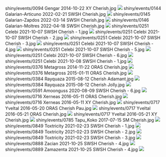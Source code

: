 shiny/events/0094 Gengar 2014-10-22 XY Cherish.jpg
![](shiny/events/0094%20Gengar%202014-10-22%20XY%20Cherish.jpg)
shiny/events/0144 Galarian-Articuno 2022-02-21 SWSH Cherish.jpg
![](shiny/events/0144%20Galarian-Articuno%202022-02-21%20SWSH%20Cherish.jpg)
shiny/events/0145 Galarian-Zapdos 2022-03-14 SWSH Cherish.jpg
![](shiny/events/0145%20Galarian-Zapdos%202022-03-14%20SWSH%20Cherish.jpg)
shiny/events/0146 Galarian-Moltres 2022-04-18 SWSH Cherish.jpg
![](shiny/events/0146%20Galarian-Moltres%202022-04-18%20SWSH%20Cherish.jpg)
shiny/events/0251 Celebi 2021-10-07 SWSH Cherish - 1.jpg
![](shiny/events/0251%20Celebi%202021-10-07%20SWSH%20Cherish%20-%201.jpg)
shiny/events/0251 Celebi 2021-10-07 SWSH Cherish - 2.jpg
![](shiny/events/0251%20Celebi%202021-10-07%20SWSH%20Cherish%20-%202.jpg)
shiny/events/0251 Celebi 2021-10-07 SWSH Cherish - 3.jpg
![](shiny/events/0251%20Celebi%202021-10-07%20SWSH%20Cherish%20-%203.jpg)
shiny/events/0251 Celebi 2021-10-07 SWSH Cherish - 4.jpg
![](shiny/events/0251%20Celebi%202021-10-07%20SWSH%20Cherish%20-%204.jpg)
shiny/events/0251 Celebi 2021-10-07 SWSH Cherish - 5.jpg
![](shiny/events/0251%20Celebi%202021-10-07%20SWSH%20Cherish%20-%205.jpg)
shiny/events/0251 Celebi 2021-10-07 SWSH Cherish - 6.jpg
![](shiny/events/0251%20Celebi%202021-10-07%20SWSH%20Cherish%20-%206.jpg)
shiny/events/0251 Celebi 2021-10-08 SWSH Cherish - 1.jpg
![](shiny/events/0251%20Celebi%202021-10-08%20SWSH%20Cherish%20-%201.jpg)
shiny/events/0376 Metagross 2014-11-22 ORAS Cherish.jpg
![](shiny/events/0376%20Metagross%202014-11-22%20ORAS%20Cherish.jpg)
shiny/events/0376 Metagross 2015-01-11 ORAS Cherish.jpg
![](shiny/events/0376%20Metagross%202015-01-11%20ORAS%20Cherish.jpg)
shiny/events/0384 Rayquaza 2015-08-12 Cherish Adamant.jpg
![](shiny/events/0384%20Rayquaza%202015-08-12%20Cherish%20Adamant.jpg)
shiny/events/0384 Rayquaza 2015-08-12 Cherish Jolly.jpg
![](shiny/events/0384%20Rayquaza%202015-08-12%20Cherish%20Jolly.jpg)
shiny/events/0591 Amoonguss 2020-08-09 SWSH Cherish - 6.jpg
![](shiny/events/0591%20Amoonguss%202020-08-09%20SWSH%20Cherish%20-%206.jpg)
shiny/events/0716 Xerneas 2016-05-11 ORAS Cherish.jpg
![](shiny/events/0716%20Xerneas%202016-05-11%20ORAS%20Cherish.jpg)
shiny/events/0716 Xerneas 2016-05-11 XY Cherish.jpg
![](shiny/events/0716%20Xerneas%202016-05-11%20XY%20Cherish.jpg)
shiny/events/0717 Yveltal 2016-05-20 ORAS Cherish Pau.jpg
![](shiny/events/0717%20Yveltal%202016-05-20%20ORAS%20Cherish%20Pau.jpg)
shiny/events/0717 Yveltal 2016-05-21 ORAS Cherish.jpg
![](shiny/events/0717%20Yveltal%202016-05-21%20ORAS%20Cherish.jpg)
shiny/events/0717 Yveltal 2016-05-21 XY Cherish.jpg
![](shiny/events/0717%20Yveltal%202016-05-21%20XY%20Cherish.jpg)
shiny/events/0785 Tapu_Koko 2017-07-15 SM Cherish.jpg
![](shiny/events/0785%20Tapu_Koko%202017-07-15%20SM%20Cherish.jpg)
shiny/events/0849 Toxtricity 2021-02-23 SWSH Cherish - 1.jpg
![](shiny/events/0849%20Toxtricity%202021-02-23%20SWSH%20Cherish%20-%201.jpg)
shiny/events/0849 Toxtricity 2021-02-23 SWSH Cherish - 2.jpg
![](shiny/events/0849%20Toxtricity%202021-02-23%20SWSH%20Cherish%20-%202.jpg)
shiny/events/0849 Toxtricity 2021-02-23 SWSH Cherish - 3.jpg
![](shiny/events/0849%20Toxtricity%202021-02-23%20SWSH%20Cherish%20-%203.jpg)
shiny/events/0888 Zacian 2021-10-25 SWSH Cherish - 4.jpg
![](shiny/events/0888%20Zacian%202021-10-25%20SWSH%20Cherish%20-%204.jpg)
shiny/events/0889 Zamazenta 2021-10-25 SWSH Cherish - 4.jpg
![](shiny/events/0889%20Zamazenta%202021-10-25%20SWSH%20Cherish%20-%204.jpg)
